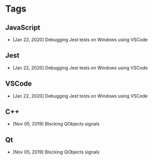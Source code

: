 # Tags

## JavaScript

- [Jan 22, 2020] Debugging Jest tests on Windows using VSCode

## Jest

- [Jan 22, 2020] Debugging Jest tests on Windows using VSCode

## VSCode

- [Jan 22, 2020] Debugging Jest tests on Windows using VSCode

## C++

- [Nov 05, 2019] Blocking QObjects signals

## Qt

- [Nov 05, 2019] Blocking QObjects signals
